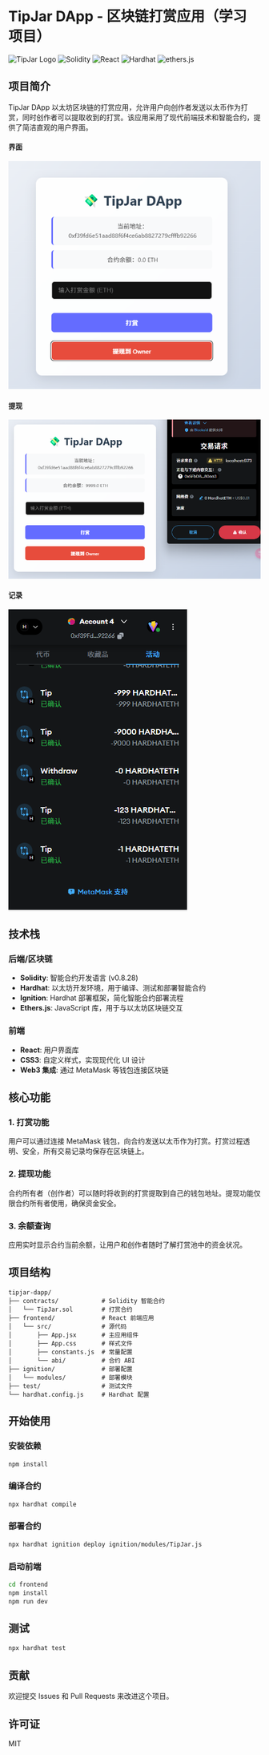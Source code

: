 # TipJar DApp - 区块链打赏应用（学习项目）

![TipJar Logo](https://img.shields.io/badge/TipJar-DApp-blue)
![Solidity](https://img.shields.io/badge/Solidity-0.8.28-blue)
![React](https://img.shields.io/badge/React-19.x-61dafb)
![Hardhat](https://img.shields.io/badge/Hardhat-2.x-yellow)
![ethers.js](https://img.shields.io/badge/ethers.js-5.x-purple)

## 项目简介

TipJar DApp 以太坊区块链的打赏应用，允许用户向创作者发送以太币作为打赏，同时创作者可以提取收到的打赏。该应用采用了现代前端技术和智能合约，提供了简洁直观的用户界面。

#### 界面

![界面](frontend/src/assets/界面.jpg)

#### 提现

![提现](frontend/src/assets/提现.jpg)

#### 记录

![记录](frontend/src/assets/记录.jpg)


## 技术栈

### 后端/区块链

- **Solidity**: 智能合约开发语言 (v0.8.28)
- **Hardhat**: 以太坊开发环境，用于编译、测试和部署智能合约
- **Ignition**: Hardhat 部署框架，简化智能合约部署流程
- **Ethers.js**: JavaScript 库，用于与以太坊区块链交互

### 前端

- **React**: 用户界面库
- **CSS3**: 自定义样式，实现现代化 UI 设计
- **Web3 集成**: 通过 MetaMask 等钱包连接区块链

## 核心功能

### 1. 打赏功能

用户可以通过连接 MetaMask 钱包，向合约发送以太币作为打赏。打赏过程透明、安全，所有交易记录均保存在区块链上。

### 2. 提现功能

合约所有者（创作者）可以随时将收到的打赏提取到自己的钱包地址。提现功能仅限合约所有者使用，确保资金安全。

### 3. 余额查询

应用实时显示合约当前余额，让用户和创作者随时了解打赏池中的资金状况。

## 项目结构

```
tipjar-dapp/
├── contracts/            # Solidity 智能合约
│   └── TipJar.sol        # 打赏合约
├── frontend/             # React 前端应用
│   └── src/              # 源代码
│       ├── App.jsx       # 主应用组件
│       ├── App.css       # 样式文件
│       ├── constants.js  # 常量配置
│       └── abi/          # 合约 ABI
├── ignition/             # 部署配置
│   └── modules/          # 部署模块
├── test/                 # 测试文件
└── hardhat.config.js     # Hardhat 配置
```

## 开始使用

### 安装依赖

```bash
npm install
```

### 编译合约

```bash
npx hardhat compile
```

### 部署合约

```bash
npx hardhat ignition deploy ignition/modules/TipJar.js
```

### 启动前端

```bash
cd frontend
npm install
npm run dev
```

## 测试

```bash
npx hardhat test
```

## 贡献

欢迎提交 Issues 和 Pull Requests 来改进这个项目。

## 许可证

MIT
